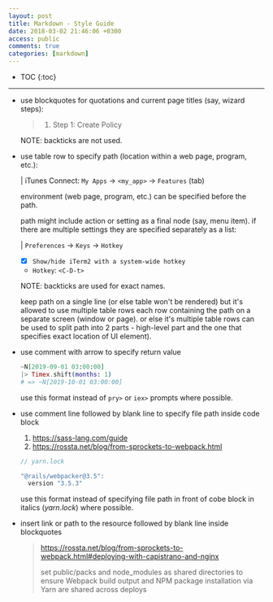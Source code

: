 ```yaml
---
layout: post
title: Markdown - Style Guide
date: 2018-03-02 21:46:06 +0300
access: public
comments: true
categories: [markdown]
---
```


<!-- more -->

* TOC
{:toc}
<hr>

- use blockquotes for quotations and current page titles (say, wizard steps):

  > 1) Step 1: Create Policy

  NOTE: backticks are not used.

- use table row to specify path (location within a web page, program, etc.):

  | iTunes Connect: `My Apps` → `<my_app>` → `Features` (tab)

  environment (web page, program, etc.) can be specified before the path.

  path might include action or setting as a final node (say, menu item).
  if there are multiple settings they are specified separately as a list:

  | `Preferences` → `Keys` → `Hotkey`

  - [x] `Show/hide iTerm2 with a system-wide hotkey`
  - `Hotkey`: `<C-D-t>`

  NOTE: backticks are used for exact names.

  keep path on a single line (or else table won't be rendered) but it's
  allowed to use multiple table rows each row containing the path on a
  separate screen (window or page). or else it's multiple table rows can
  be used to split path into 2 parts - high-level part and the one that
  specifies exact location of UI element).

- use comment with arrow to specify return value

  ```elixir
  ~N[2019-09-01 03:00:00]
  |> Timex.shift(months: 1)
  # => ~N[2019-10-01 03:00:00]
  ```

  use this format instead of `pry>` or `iex>` prompts where possible.

- use comment line followed by blank line to specify file path inside code block

  1. <https://sass-lang.com/guide>
  2. <https://rossta.net/blog/from-sprockets-to-webpack.html>

  ```javascript
  // yarn.lock

  "@rails/webpacker@3.5":
    version "3.5.3"
  ```

  use this format instead of specifying file path in front of cobe block
  in italics (_yarn.lock_) where possible.

- insert link or path to the resource followed by blank line inside blockquotes

  > https://rossta.net/blog/from-sprockets-to-webpack.html#deploying-with-capistrano-and-nginx
  >
  > set public/packs and node_modules as shared directories to ensure Webpack
  > build output and NPM package installation via Yarn are shared across deploys
